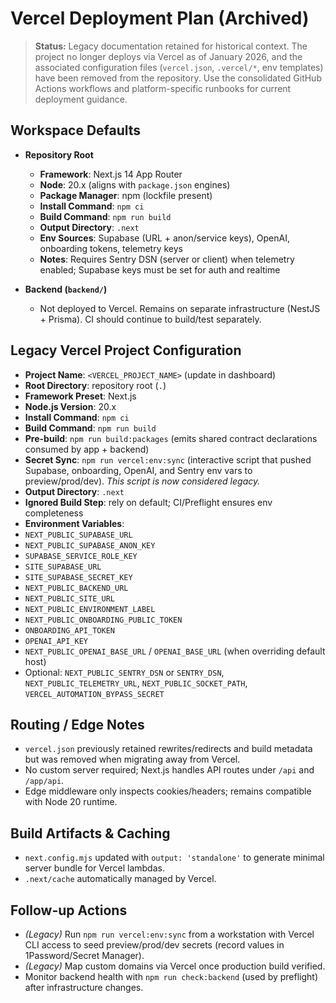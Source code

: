 # Vercel Deployment Plan (Archived)

> **Status:** Legacy documentation retained for historical context. The
> project no longer deploys via Vercel as of January 2026, and the
> associated configuration files (`vercel.json`, `.vercel/*`, env
> templates) have been removed from the repository. Use the consolidated
> GitHub Actions workflows and platform-specific runbooks for current
> deployment guidance.

## Workspace Defaults
- **Repository Root**
  - **Framework**: Next.js 14 App Router
  - **Node**: 20.x (aligns with `package.json` engines)
  - **Package Manager**: npm (lockfile present)
  - **Install Command**: `npm ci`
  - **Build Command**: `npm run build`
  - **Output Directory**: `.next`
  - **Env Sources**: Supabase (URL + anon/service keys), OpenAI, onboarding tokens, telemetry keys
  - **Notes**: Requires Sentry DSN (server or client) when telemetry enabled; Supabase keys must be set for auth and realtime

- **Backend (`backend/`)**
  - Not deployed to Vercel. Remains on separate infrastructure (NestJS + Prisma). CI should continue to build/test separately.

## Legacy Vercel Project Configuration
- **Project Name**: `<VERCEL_PROJECT_NAME>` (update in dashboard)
- **Root Directory**: repository root (`.`)
- **Framework Preset**: Next.js
- **Node.js Version**: 20.x
- **Install Command**: `npm ci`
- **Build Command**: `npm run build`
- **Pre-build**: `npm run build:packages` (emits shared contract declarations consumed by app + backend)
- **Secret Sync**: `npm run vercel:env:sync` (interactive script that pushed Supabase, onboarding, OpenAI, and Sentry env vars to preview/prod/dev). _This script is now considered legacy._
- **Output Directory**: `.next`
- **Ignored Build Step**: rely on default; CI/Preflight ensures env completeness
- **Environment Variables**:
- `NEXT_PUBLIC_SUPABASE_URL`
- `NEXT_PUBLIC_SUPABASE_ANON_KEY`
- `SUPABASE_SERVICE_ROLE_KEY`
- `SITE_SUPABASE_URL`
- `SITE_SUPABASE_SECRET_KEY`
- `NEXT_PUBLIC_BACKEND_URL`
- `NEXT_PUBLIC_SITE_URL`
- `NEXT_PUBLIC_ENVIRONMENT_LABEL`
- `NEXT_PUBLIC_ONBOARDING_PUBLIC_TOKEN`
- `ONBOARDING_API_TOKEN`
- `OPENAI_API_KEY`
- `NEXT_PUBLIC_OPENAI_BASE_URL` / `OPENAI_BASE_URL` (when overriding default host)
- Optional: `NEXT_PUBLIC_SENTRY_DSN` or `SENTRY_DSN`, `NEXT_PUBLIC_TELEMETRY_URL`, `NEXT_PUBLIC_SOCKET_PATH`, `VERCEL_AUTOMATION_BYPASS_SECRET`

## Routing / Edge Notes
- `vercel.json` previously retained rewrites/redirects and build metadata but was removed when migrating away from Vercel.
- No custom server required; Next.js handles API routes under `/api` and `/app/api`.
- Edge middleware only inspects cookies/headers; remains compatible with Node 20 runtime.

## Build Artifacts & Caching
- `next.config.mjs` updated with `output: 'standalone'` to generate minimal server bundle for Vercel lambdas.
- `.next/cache` automatically managed by Vercel.

## Follow-up Actions
- _(Legacy)_ Run `npm run vercel:env:sync` from a workstation with Vercel CLI access to seed preview/prod/dev secrets (record values in 1Password/Secret Manager).
- _(Legacy)_ Map custom domains via Vercel once production build verified.
- Monitor backend health with `npm run check:backend` (used by preflight) after infrastructure changes.
